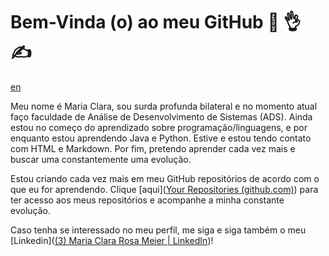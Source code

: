 # Bem-Vinda (o) ao meu GitHub :call_me_hand: :ok_hand: :writing_hand:

[en]()

Meu nome é Maria Clara, sou surda profunda bilateral e no momento atual faço faculdade de Análise de Desenvolvimento de Sistemas (ADS). Ainda estou no começo do aprendizado sobre programação/linguagens, e por enquanto estou aprendendo Java e Python. Estive e estou tendo contato com HTML e Markdown. Por fim, pretendo aprender cada vez mais e buscar uma constantemente uma evolução.

Estou criando cada vez mais em meu GitHub repositórios de acordo com o que eu for aprendendo. Clique [aqui]([Your Repositories (github.com)](https://github.com/clarameier?tab=repositories)) para ter acesso aos meus repositórios e acompanhe a minha constante evolução.

Caso tenha se interessado no meu perfil, me siga e siga também o meu [Linkedin]([(3) Maria Clara Rosa Meier | LinkedIn](https://www.linkedin.com/in/clarameier/))!

